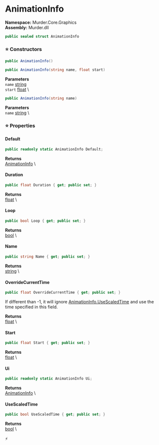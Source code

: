 # AnimationInfo

**Namespace:** Murder.Core.Graphics \
**Assembly:** Murder.dll

```csharp
public sealed struct AnimationInfo
```

### ⭐ Constructors
```csharp
public AnimationInfo()
```

```csharp
public AnimationInfo(string name, float start)
```

**Parameters** \
`name` [string](https://learn.microsoft.com/en-us/dotnet/api/System.String?view=net-7.0) \
`start` [float](https://learn.microsoft.com/en-us/dotnet/api/System.Single?view=net-7.0) \

```csharp
public AnimationInfo(string name)
```

**Parameters** \
`name` [string](https://learn.microsoft.com/en-us/dotnet/api/System.String?view=net-7.0) \

### ⭐ Properties
#### Default
```csharp
public readonly static AnimationInfo Default;
```

**Returns** \
[AnimationInfo](../../../Murder/Core/Graphics/AnimationInfo.html) \
#### Duration
```csharp
public float Duration { get; public set; }
```

**Returns** \
[float](https://learn.microsoft.com/en-us/dotnet/api/System.Single?view=net-7.0) \
#### Loop
```csharp
public bool Loop { get; public set; }
```

**Returns** \
[bool](https://learn.microsoft.com/en-us/dotnet/api/System.Boolean?view=net-7.0) \
#### Name
```csharp
public string Name { get; public set; }
```

**Returns** \
[string](https://learn.microsoft.com/en-us/dotnet/api/System.String?view=net-7.0) \
#### OverrideCurrentTime
```csharp
public float OverrideCurrentTime { get; public set; }
```

If different than -1, it will ignore [AnimationInfo.UseScaledTime](../../../Murder/Core/Graphics/AnimationInfo.html#usescaledtime) and use the
            time specified in this field.

**Returns** \
[float](https://learn.microsoft.com/en-us/dotnet/api/System.Single?view=net-7.0) \
#### Start
```csharp
public float Start { get; public set; }
```

**Returns** \
[float](https://learn.microsoft.com/en-us/dotnet/api/System.Single?view=net-7.0) \
#### Ui
```csharp
public readonly static AnimationInfo Ui;
```

**Returns** \
[AnimationInfo](../../../Murder/Core/Graphics/AnimationInfo.html) \
#### UseScaledTime
```csharp
public bool UseScaledTime { get; public set; }
```

**Returns** \
[bool](https://learn.microsoft.com/en-us/dotnet/api/System.Boolean?view=net-7.0) \


⚡